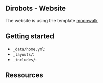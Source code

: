 ## Dirobots - Website

The website is using the template [moonwalk](https://github.com/abhinavs/moonwalk/)


## Getting started

- `_data/home.yml`:
- `_layouts/`: 
- `_includes/`:


## Ressources

